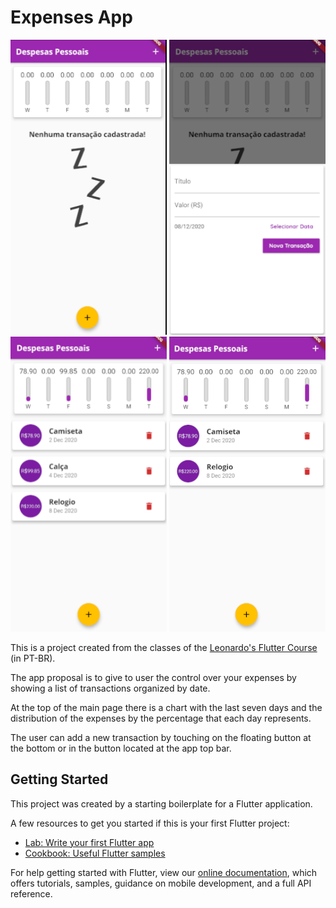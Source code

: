 # Expenses App

<div>
<img style="display:inline;" src="/appImages/01.png" width="250" height="472" />
<img style="display:inline;" src="/appImages/02.png" width="250" height="472" />
</div>
<div>
<img style="display:inline;" src="/appImages/03.png" width="250" height="472" />
<img style="display:inline;" src="/appImages/04.png" width="250" height="472" />
</div>

This is a project created from the classes of the [Leonardo's Flutter Course](https://www.udemy.com/course/curso-flutter/) (in PT-BR).

The app proposal is to give to user the control over your expenses by showing a list of transactions organized by date.

At the top of the main page there is a chart with the last seven days and the distribution of the expenses by the percentage that each day represents.

The user can add a new transaction by touching on the floating button at the bottom or in the button located at the app top bar.

## Getting Started

This project was created by a starting boilerplate for a Flutter application.

A few resources to get you started if this is your first Flutter project:

- [Lab: Write your first Flutter app](https://flutter.dev/docs/get-started/codelab)
- [Cookbook: Useful Flutter samples](https://flutter.dev/docs/cookbook)

For help getting started with Flutter, view our
[online documentation](https://flutter.dev/docs), which offers tutorials,
samples, guidance on mobile development, and a full API reference.
